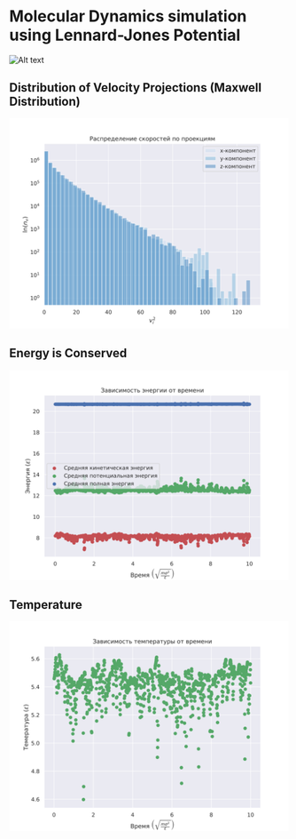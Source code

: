 # Molecular Dynamics simulation using Lennard-Jones Potential

![Alt text](Images/sim.gif?raw=true "simulation")

## Distribution of Velocity Projections (Maxwell Distribution)
![Alt text](Images/velocities12.svg?raw=true "velocities")

## Energy is Conserved
![Alt text](Images/energy47.svg?raw=true "energy")

## Temperature
![Alt text](Images/temperature47.svg?raw=true "energy")
